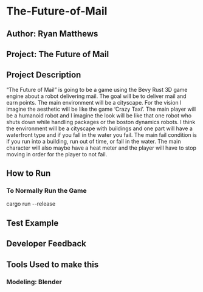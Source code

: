 # The-Future-of-Mail

## Author: Ryan Matthews

## Project: The Future of Mail

## Project Description

“The Future of Mail” is going to be a game using the Bevy Rust 3D game engine about a robot delivering mail. The goal will be to deliver mail and earn points. The main environment will be a cityscape. For the vision I imagine the aesthetic will be like the game ‘Crazy Taxi’. The main player will be a humanoid robot and I imagine the look will be like that one robot who shuts down while handling packages or the boston dynamics robots. I think the environment will be a cityscape with buildings and one part will have a waterfront type and if you fall in the water you fail. The main fail condition is if you run into a building, run out of time, or fall in the water. The main character will also maybe have a heat meter and the player will have to stop moving in order for the player to not fail.

## How to Run

### To Normally Run the Game

cargo run --release

## Test Example

## Developer Feedback

## Tools Used to make this

### Modeling: Blender
